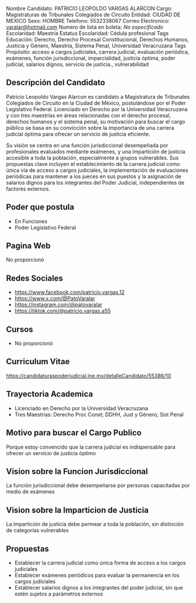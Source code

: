 Nombre Candidato: PATRICIO LEOPOLDO VARGAS ALARCON
Cargo: Magistraturas de Tribunales Colegiados de Circuito
Entidad: CIUDAD DE MEXICO
Sexo: HOMBRE
Telefono: 5532338067
Correo Electronico: varalar@hotmail.com
Numero de lista en boleta: *No especificado*
Escolaridad: Maestría
Estatus Escolaridad: Cédula profesional
Tags Educación: Derecho, Derecho Procesal Constitucional, Derechos Humanos, Justicia y Género, Maestría, Sistema Penal, Universidad Veracruzana
Tags Propósito: acceso a cargos judiciales, carrera judicial, evaluación periódica, exámenes, función jurisdiccional, imparcialidad, justicia óptima, poder judicial, salarios dignos, servicio de justicia., vulnerabilidad


## Descripción del Candidato 

Patricio Leopoldo Vargas Alarcon es candidato a Magistratura de Tribunales Colegiados de Circuito en la Ciudad de México, postulándose por el Poder Legislativo Federal. Licenciado en Derecho por la Universidad Veracruzana y con tres maestrías en áreas relacionadas con el derecho procesal, derechos humanos y el sistema penal, su motivación para buscar el cargo público se basa en su convicción sobre la importancia de una carrera judicial óptima para ofrecer un servicio de justicia eficiente.

Su visión se centra en una función jurisdiccional desempeñada por profesionales evaluados mediante exámenes, y una impartición de justicia accesible a toda la población, especialmente a grupos vulnerables. Sus propuestas clave incluyen el establecimiento de la carrera judicial como única vía de acceso a cargos judiciales, la implementación de evaluaciones periódicas para mantener a los jueces en sus puestos y la asignación de salarios dignos para los integrantes del Poder Judicial, independientes de factores externos.


## Poder que postula

- En Funciones
- Poder Legislativo Federal


## Pagina Web

No proporcionó


## Redes Sociales

- https://www.facebook.com/patricio.vargas.12
- https://www.x.com/@PatoVaralar
- https://instagram.com/@patovaralar
- https://tiktok.com/@patricio.vargas.a55


## Cursos

- No proporcionó


## Curriculum Vitae

https://candidaturaspoderjudicial.ine.mx/detalleCandidato/55386/10


## Trayectoria Academica

- Licenciado en Derecho por la Universidad Veracruzana
- Tres Maestrías: Derecho Proc Const; DDHH, Just y Género; Sist Penal


## Motivo para buscar el Cargo Publico

Porque estoy convencido que la carrera judicial es indispensable para ofrecer un servicio de justicia óptimo


## Vision sobre la Funcion Jurisdiccional

La función jurisdiccional debe desempeñarse por personas capacitadas por medio de exámenes


## Vision sobre la Imparticion de Justicia

La impartición de justicia debe permear a toda la población, sin distinción de categorías vulnerables


## Propuestas

- Establecer la carrera judicial como única forma de acceso a los cargos judiciales
- Establecer exámenes periódicos para evaluar la permanencia en los cargos judiciales
- Establecer salarios dignos a los integrantes del poder judicial, sin que estén sujetos a parámetros externos

